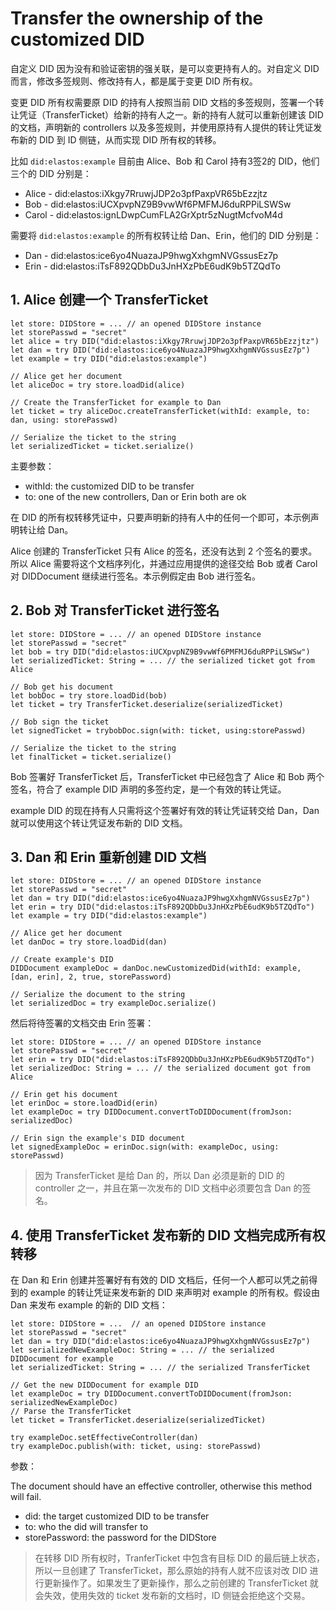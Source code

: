 # Transfer the ownership of the customized DID

自定义 DID 因为没有和验证密钥的强关联，是可以变更持有人的。对自定义 DID 而言，修改多签规则、修改持有人，都是属于变更 DID 所有权。

变更 DID 所有权需要原 DID 的持有人按照当前 DID 文档的多签规则，签署一个转让凭证（TransferTicket）给新的持有人之一。新的持有人就可以重新创建该 DID 的文档，声明新的 controllers 以及多签规则，并使用原持有人提供的转让凭证发布新的 DID 到 ID 侧链，从而实现 DID 所有权的转移。

比如 `did:elastos:example` 目前由 Alice、Bob 和 Carol 持有3签2的 DID，他们三个的 DID 分别是：
- Alice - did:elastos:iXkgy7RruwjJDP2o3pfPaxpVR65bEzzjtz
- Bob - did:elastos:iUCXpvpNZ9B9vwWf6PMFMJ6duRPPiLSWSw
- Carol - did:elastos:ignLDwpCumFLA2GrXptr5zNugtMcfvoM4d

需要将 `did:elastos:example` 的所有权转让给 Dan、Erin，他们的 DID 分别是：

- Dan - did:elastos:ice6yo4NuazaJP9hwgXxhgmNVGssusEz7p
- Erin - did:elastos:iTsF892QDbDu3JnHXzPbE6udK9b5TZQdTo

## 1. Alice 创建一个 TransferTicket

```
let store: DIDStore = ... // an opened DIDStore instance
let storePasswd = "secret"
let alice = try DID("did:elastos:iXkgy7RruwjJDP2o3pfPaxpVR65bEzzjtz")
let dan = try DID("did:elastos:ice6yo4NuazaJP9hwgXxhgmNVGssusEz7p")
let example = try DID("did:elastos:example")

// Alice get her document
let aliceDoc = try store.loadDid(alice)

// Create the TransferTicket for example to Dan
let ticket = try aliceDoc.createTransferTicket(withId: example, to: dan, using: storePasswd)

// Serialize the ticket to the string
let serializedTicket = ticket.serialize()
```
主要参数：

- withId: the customized DID to be transfer
- to: one of the new controllers, Dan or Erin both are ok

在 DID 的所有权转移凭证中，只要声明新的持有人中的任何一个即可，本示例声明转让给 Dan。

Alice 创建的 TransferTicket 只有 Alice 的签名，还没有达到 2 个签名的要求。所以 Alice 需要将这个文档序列化，并通过应用提供的途径交给 Bob 或者 Carol 对 DIDDocument 继续进行签名。本示例假定由 Bob 进行签名。

## 2. Bob 对 TransferTicket 进行签名

```
let store: DIDStore = ... // an opened DIDStore instance
let storePasswd = "secret"
let bob = try DID("did:elastos:iUCXpvpNZ9B9vwWf6PMFMJ6duRPPiLSWSw")
let serializedTicket: String = ... // the serialized ticket got from Alice

// Bob get his document
let bobDoc = try store.loadDid(bob)
let ticket = try TransferTicket.deserialize(serializedTicket)

// Bob sign the ticket
let signedTicket = trybobDoc.sign(with: ticket, using:storePasswd)

// Serialize the ticket to the string
let finalTicket = ticket.serialize()
```

Bob 签署好 TransferTicket 后，TransferTicket 中已经包含了 Alice 和 Bob 两个签名，符合了 example DID 声明的多签约定，是一个有效的转让凭证。

example DID 的现在持有人只需将这个签署好有效的转让凭证转交给 Dan，Dan 就可以使用这个转让凭证发布新的 DID 文档。

## 3. Dan 和 Erin 重新创建 DID 文档

```
let store: DIDStore = ... // an opened DIDStore instance
let storePasswd = "secret"
let dan = try DID("did:elastos:ice6yo4NuazaJP9hwgXxhgmNVGssusEz7p")
let erin = try DID("did:elastos:iTsF892QDbDu3JnHXzPbE6udK9b5TZQdTo")
let example = try DID("did:elastos:example")

// Alice get her document
let danDoc = try store.loadDid(dan)

// Create example's DID
DIDDocument exampleDoc = danDoc.newCustomizedDid(withId: example, [dan, erin], 2, true, storePassword)

// Serialize the document to the string
let serializedDoc = try exampleDoc.serialize()
```

然后将待签署的文档交由 Erin 签署：

```
let store: DIDStore = ... // an opened DIDStore instance
let storePasswd = "secret"
let erin = try DID("did:elastos:iTsF892QDbDu3JnHXzPbE6udK9b5TZQdTo")
let serializedDoc: String = ... // the serialized document got from Alice

// Erin get his document
let erinDoc = store.loadDid(erin)
let exampleDoc = try DIDDocument.convertToDIDDocument(fromJson: serializedDoc)

// Erin sign the example's DID document
let signedExampleDoc = erinDoc.sign(with: exampleDoc, using: storePasswd)
```

> 因为 TransferTicket 是给 Dan 的，所以 Dan 必须是新的 DID 的 controller 之一，并且在第一次发布的 DID 文档中必须要包含 Dan 的签名。

## 4. 使用 TransferTicket 发布新的 DID 文档完成所有权转移

在 Dan 和 Erin 创建并签署好有有效的 DID 文档后，任何一个人都可以凭之前得到的 example 的转让凭证来发布新的 DID 来声明对 example 的所有权。假设由 Dan 来发布 example 的新的 DID 文档：

```
let store: DIDStore = ...  // an opened DIDStore instance
let storePasswd = "secret"
let dan = try DID("did:elastos:ice6yo4NuazaJP9hwgXxhgmNVGssusEz7p")
let serializedNewExampleDoc: String = ... // the serialized DIDDocument for example
let serializedTicket: String = ... // the serialized TransferTicket

// Get the new DIDDocument for example DID
let exampleDoc = try DIDDocument.convertToDIDDocument(fromJson: serializedNewExampleDoc)
// Parse the TransferTicket
let ticket = TransferTicket.deserialize(serializedTicket)

try exampleDoc.setEffectiveController(dan)
try exampleDoc.publish(with: ticket, using: storePasswd)
```

参数：

The document should have an effective controller, otherwise this method will fail.

* did: the target customized DID to be transfer
* to: who the did will transfer to
* storePassword: the password for the DIDStore

> 在转移 DID 所有权时，TranferTicket 中包含有目标 DID 的最后链上状态，所以一旦创建了 TransferTicket，那么原始的持有人就不应该对改 DID 进行更新操作了。如果发生了更新操作，那么之前创建的 TransferTicket 就会失效，使用失效的 ticket 发布新的文档时，ID 侧链会拒绝这个交易。
> 

